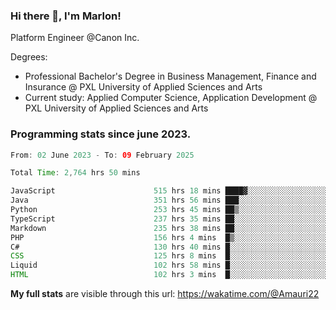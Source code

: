 
### Hi there 👋, I'm Marlon!

Platform Engineer @Canon Inc.

Degrees: 
- Professional Bachelor's Degree in Business Management, Finance and Insurance @ PXL University of Applied Sciences and Arts
- Current study: Applied Computer Science, Application Development @ PXL University of Applied Sciences and Arts

### Programming stats since june 2023.
<!--START_SECTION:waka-->

```java
From: 02 June 2023 - To: 09 February 2025

Total Time: 2,764 hrs 50 mins

JavaScript                      515 hrs 18 mins ████▓░░░░░░░░░░░░░░░░░░░░   18.24 %
Java                            351 hrs 56 mins ███░░░░░░░░░░░░░░░░░░░░░░   12.46 %
Python                          253 hrs 45 mins ██▒░░░░░░░░░░░░░░░░░░░░░░   08.98 %
TypeScript                      237 hrs 35 mins ██░░░░░░░░░░░░░░░░░░░░░░░   08.41 %
Markdown                        235 hrs 38 mins ██░░░░░░░░░░░░░░░░░░░░░░░   08.34 %
PHP                             156 hrs 4 mins  █▒░░░░░░░░░░░░░░░░░░░░░░░   05.52 %
C#                              130 hrs 40 mins █░░░░░░░░░░░░░░░░░░░░░░░░   04.62 %
CSS                             125 hrs 8 mins  █░░░░░░░░░░░░░░░░░░░░░░░░   04.43 %
Liquid                          102 hrs 58 mins █░░░░░░░░░░░░░░░░░░░░░░░░   03.64 %
HTML                            102 hrs 3 mins  █░░░░░░░░░░░░░░░░░░░░░░░░   03.61 %
```

<!--END_SECTION:waka-->
**My full stats** are visible through this url: https://wakatime.com/@Amauri22
